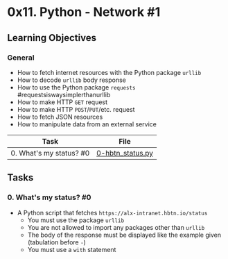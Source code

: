 # 0x11. Python - Network #1

## Learning Objectives

### General

* How to fetch internet resources with the Python package `urllib`
* How to decode `urllib` body response
* How to use the Python package `requests` #requestsiswaysimplerthanurllib
* How to make HTTP `GET` request
* How to make HTTP `POST`/`PUT`/etc. request
* How to fetch JSON resources
* How to manipulate data from an external service

| Task | File |
| ---- | ---- |
| 0. What's my status? #0 | [0-hbtn_status.py](./0-hbtn_status.py) |

## Tasks
### 0. What's my status? #0
* A Python script that fetches `https://alx-intranet.hbtn.io/status`
    * You must use the package `urllib`
    * You are not allowed to import any packages other than `urllib`
    * The body of the response must be displayed like the example given (tabulation before `-`)
    * You must use a `with` statement

